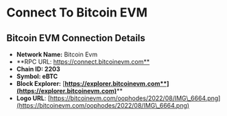 # Connect To Bitcoin EVM

## Bitcoin EVM Connection Details <a href="#nova-network-public-ledger" id="nova-network-public-ledger"></a>

* **Network Name:** Bitcoin Evm
* **RPC URL: https://connect.bitcoinevm.com**​
* **Chain ID: 2203**
* **Symbol: eBTC**
* **Block Explorer:** [**https://explorer.bitcoinevm.com**](https://explorer.bitcoinevm.com)****
* **Logo URL**: [https://bitcoinevm.com/oophodes/2022/08/IMG\_6664.png](https://bitcoinevm.com/oophodes/2022/08/IMG\_6664.png)
